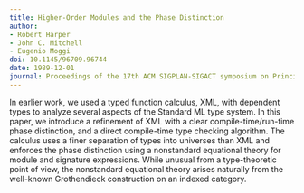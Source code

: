 ```yaml
---
title: Higher-Order Modules and the Phase Distinction
author:
- Robert Harper
- John C. Mitchell
- Eugenio Moggi
doi: 10.1145/96709.96744
date: 1989-12-01
journal: Proceedings of the 17th ACM SIGPLAN-SIGACT symposium on Principles of programming languages
---
```


In earlier work, we used a typed function calculus, XML, with dependent types to analyze several aspects of the Standard ML type system. In this paper, we introduce a refinement of XML with a clear compile-time/run-time phase distinction, and a direct compile-time type checking algorithm. The calculus uses a finer separation of types into universes than XML and enforces the phase distinction using a nonstandard equational theory for module and signature expressions. While unusual from a type-theoretic point of view, the nonstandard equational theory arises naturally from the well-known Grothendieck construction on an indexed category.
